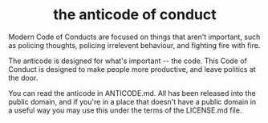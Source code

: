 <h1 align=center> the anticode of conduct </h1>

Modern Code of Conducts are focused on things that aren't important, such as 
policing thoughts, policing irrelevent behaviour, and fighting fire with fire.

The anticode is designed for what's important -- the code. This Code
of Conduct is designed to make people more productive, and leave politics at the
door. 

You can read the anticode in ANTICODE.md. All has been released into the 
public domain, and if you're in a place that doesn't have a public domain
in a useful way you may use this under the terms of the LICENSE.md file.
